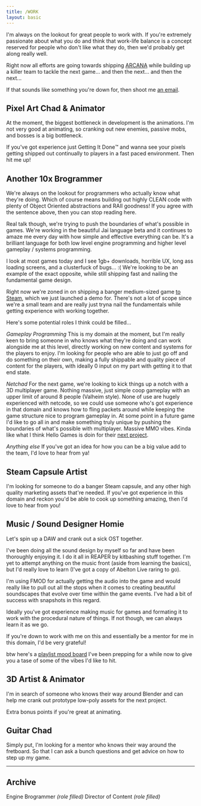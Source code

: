 ```yaml
---
title: /WORK
layout: basic
---
```


I'm always on the lookout for great people to work with. If you're extremely passionate about what you do and think that work-life balance is a concept reserved for people who don't like what they do, then we'd probably get along really well.

Right now all efforts are going towards shipping [ARCANA](/arcane) while building up a killer team to tackle the next game... and then the next... and then the next...

If that sounds like something you're down for, then shoot me [an email](/contact).

## Pixel Art Chad & Animator
At the moment, the biggest bottleneck in development is the animations. I'm not very good at animating, so cranking out new enemies, passive mobs, and bosses is a big bottleneck.

If you've got experience just Getting It Done™️ and wanna see your pixels getting shipped out continually to players in a fast paced environment. Then hit me up!

## Another 10x Brogrammer
We're always on the lookout for programmers who actually know what they're doing.
Which of course means building out highly CLEAN code with plenty of Object Oriented abstractions and RAII goodness!
If you agree with the sentence above, then you can stop reading here.

Real talk though, we're trying to push the boundaries of what's possible in games. We're working in the beautiful Jai language beta and it continues to amaze me every day with how simple and effective everything can be. It's a brilliant language for both low level engine programming and higher level gameplay / systems programming.

I look at most games today and I see 1gb+ downloads, horrible UX, long ass loading screens, and a clusterfuck of bugs... :(
We're looking to be an example of the exact opposite, while still shipping fast and nailing the fundamental game design.

Right now we're zoned in on shipping a banger medium-sized game [to Steam](https://s.team/a/2571560), which we just launched a demo for. There's not a lot of scope since we're a small team and are really just tryna nail the fundamentals while getting experience with working together.

Here's some potential roles I think could be filled...

*Gameplay Programming*
This is my domain at the moment, but I'm really keen to bring someone in who knows what they're doing and can work alongside me at this level, directly working on new content and systems for the players to enjoy.
I'm looking for people who are able to just go off and do something on their own, making a fully shippable and quality piece of content for the players, with ideally 0 input on my part with getting it to that end state.

*Netchad*
For the next game, we're looking to kick things up a notch with a 3D multiplayer game. Nothing massive, just simple coop gameplay with an upper limit of around 8 people (Valheim style).
None of use are hugely experienced with netcode, so we could use someone who's got experience in that domain and knows how to fling packets around while keeping the game structure nice to program gameplay in.
At some point in a future game I'd like to go all in and make something truly unique by pushing the boundaries of what's possible with multiplayer. Massive MMO vibes. Kinda like what I think Hello Games is doin for their [next project](https://store.steampowered.com/app/2719590/Light_No_Fire/).

*Anything else*
If you've got an idea for how you can be a big value add to the team, I'd love to hear from ya!

## Steam Capsule Artist
I'm looking for someone to do a banger Steam capsule, and any other high quality marketing assets that're needed. If you've got experience in this domain and reckon you'd be able to cook up something amazing, then I'd love to hear from you!

## Music / Sound Designer Homie
Let's spin up a DAW and crank out a sick OST together.

I've been doing all the sound design by myself so far and have been thoroughly enjoying it. I do it all in REAPER by kitbashing stuff together. I'm yet to attempt anything on the music front (aside from learning the basics), but I'd really love to learn (I've got a copy of Abelton Live raring to go).

I'm using FMOD for actually getting the audio into the game and would really like to pull out all the stops when it comes to creating beautiful soundscapes that evolve over time within the game events. I've had a bit of success with snapshots in this regard.

Ideally you've got experience making music for games and formating it to work with the procedural nature of things. If not though, we can always learn it as we go.

If you're down to work with me on this and essentially be a mentor for me in this domain, I'd be very grateful!

btw here's a [playlist mood board](https://open.spotify.com/playlist/2cELld6dxzKNS4GBlALMLW?si=2dc3cf3602e2471f) I've been prepping for a while now to give you a tase of some of the vibes I'd like to hit.

## 3D Artist & Animator
I'm in search of someone who knows their way around Blender and can help me crank out prototype low-poly assets for the next project.

Extra bonus points if you're great at animating.

## Guitar Chad
Simply put, I'm looking for a mentor who knows their way around the fretboard. So that I can ask a bunch questions and get advice on how to step up my game.

---

## Archive
Engine Brogrammer *(role filled)*
Director of Content *(role filled)*